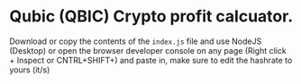 # Qubic (QBIC) Crypto profit calcuator.

Download or copy the contents of the ```index.js``` file and use NodeJS (Desktop) or open the browser developer console on any page (Right click + Inspect or CNTRL+SHIFT+) and paste in, make sure to edit the hashrate to yours (it/s)
